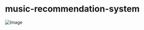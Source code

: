 # music-recommendation-system

![Image](https://github.com/user-attachments/assets/a3e726da-13f1-4556-ae71-8502d99b7c43)
